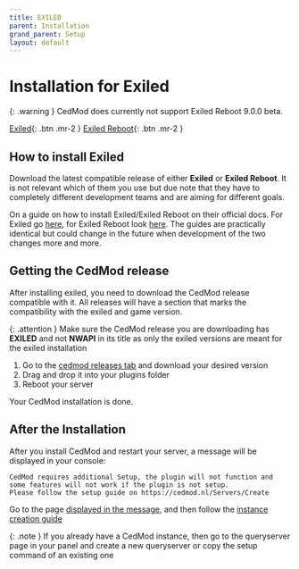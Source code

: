 ```yaml
---
title: EXILED
parent: Installation
grand_parent: Setup
layout: default
---
```


# Installation for Exiled

{: .warning }
CedMod does currently not support Exiled Reboot 9.0.0 beta.

[Exiled](https://github.com/ExMod-Team/EXILED){: .btn .mr-2 }
[Exiled Reboot](https://github.com/Exiled-Team/EXILED){: .btn .mr-2 }

## How to install Exiled

Download the latest compatible release of either **Exiled** or **Exiled Reboot**.
It is not relevant
which of them you use but due note that they have to completely different development teams
and are aiming for different goals.

On a guide on how to install Exiled/Exiled Reboot on their official docs. 
For Exiled go [here](https://github.com/ExMod-Team/EXILED/blob/master/.github/documentation/README.md#installation), 
for Exiled Reboot look [here](https://github.com/Exiled-Team/EXILED?tab=readme-ov-file#installation).
The guides are practically identical but could change in the future when development of the two changes more and more.

## Getting the CedMod release

After installing exiled, you need to download the CedMod release compatible with it.
All releases will have a section that marks the compatibility with the exiled and game version.

{: .attention }
Make sure the CedMod release you are downloading has **EXILED** and not **NWAPI** in its title as only the exiled versions are meant for the exiled installation

1. Go to the [cedmod releases tab](https://github.com/CedModV2/CedMod/releases) and download your desired version
2. Drag and drop it into your plugins folder
3. Reboot your server

Your CedMod installation is done. 

## After the Installation

After you install CedMod and restart your server, a message will be displayed in your console:
```
CedMod requires additional Setup, the plugin will not function and some features will not work if the plugin is not setup.
Please follow the setup guide on https://cedmod.nl/Servers/Create
```

Go to the page [displayed in the message](https://cedmod.nl/Servers/Create),
and then follow the [instance creation guide](https://docs.cedmod.nl/docs/Setup/Instance/create.html)

{: .note }
If you already have a CedMod instance, then go to the queryserver page in your panel and create a new queryserver or copy the setup command of an existing one
